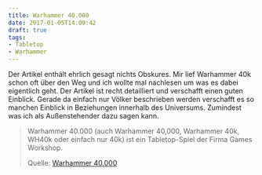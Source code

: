 ```yaml
---
title: Warhammer 40.000
date: 2017-01-05T14:00:42
draft: true
tags:
- Tabletop
- Warhammer
---
```


Der Artikel enthält ehrlich gesagt nichts Obskures. Mir lief Warhammer 40k
schon oft über den Weg und ich wollte mal nachlesen um was es dabei
eigentlich geht. Der Artikel ist recht detailliert und verschafft einen
guten Einblick. Gerade da einfach nur Völker beschrieben werden verschafft
es so manchen Einblick in Beziehungen innerhalb des Universums. Zumindest
was ich als Außenstehender dazu sagen kann.

> Warhammer 40.000 (auch Warhammer 40,000, Warhammer 40k, WH40k oder
> einfach nur 40k) ist ein Tabletop-Spiel der Firma Games Workshop.
>
> Quelle: [Warhammer 40.000](https://de.wikipedia.org/wiki/Warhammer_40.000)
